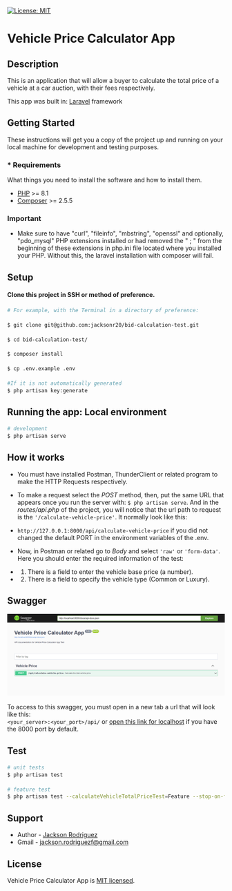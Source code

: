 [![License: MIT](https://img.shields.io/badge/License-MIT-blue.svg)](https://opensource.org/licenses/MIT)

# Vehicle Price Calculator App

## Description

This is an application that will allow a buyer to calculate the total price of a vehicle at a car auction, with their fees respectively.

This app was built in: [Laravel](https://github.com/laravel/laravel) framework

## Getting Started

These instructions will get you a copy of the project up and running on your local machine for development and testing purposes.

### \* Requirements

What things you need to install the software and how to install them.

- [PHP](https://www.php.net/downloads) >= 8.1
- [Composer](https://getcomposer.org/download/) >= 2.5.5

### Important

- Make sure to have "curl", "fileinfo", "mbstring", "openssl" and optionally, "pdo_mysql" PHP extensions installed or had removed the " ; " from the beginning of these extensions in php.ini file located where you installed your PHP. Without this, the laravel installation with composer will fail.

## Setup

#### Clone this project in SSH or method of preference.

```bash
# For example, with the Terminal in a directory of preference:

$ git clone git@github.com:jacksonr20/bid-calculation-test.git

$ cd bid-calculation-test/

$ composer install

$ cp .env.example .env

#If it is not automatically generated
$ php artisan key:generate
```

## Running the app: Local environment

```bash
# development
$ php artisan serve
```

## How it works

- You must have installed Postman, ThunderClient or related program to make the HTTP Requests respectively.

- To make a request select the _POST_ method, then, put the same URL that appears once you run the server with: `$ php artisan serve`. And in the _routes/api.php_ of the project, you will notice that the url path to request is the `'/calculate-vehicle-price'`. It normally look like this:

- `http://127.0.0.1:8000/api/calculate-vehicle-price` if you did not changed the default PORT in the environment variables of the .env.

- Now, in Postman or related go to _Body_ and select `'raw'` or `'form-data'`. Here you should enter the required information of the test:
- 1. There is a field to enter the vehicle base price (a number).
- 2. There is a field to specify the vehicle type (Common or Luxury).

## Swagger

![Swagger](./docs/swagger.png)

To access to this swagger, you must open in a new tab a url that will look like this: <br> `<your_server>:<your_port>/api/` or [open this link for localhost](http://localhost:8000/api/documentation) if you have the 8000 port by default.

## Test

```bash
# unit tests
$ php artisan test

# feature test
$ php artisan test --calculateVehicleTotalPriceTest=Feature --stop-on-failure
```

## Support

- Author - [Jackson Rodriguez](https://github.com/jacksonr20)
- Gmail - [jackson.rodriguezf@gmail.com](mailto:jackson.rodriguezf@gmail.com)

## License

Vehicle Price Calculator App is [MIT licensed](https://opensource.org/license/mit/).

